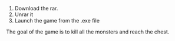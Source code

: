 1) Download the rar. 
2) Unrar it
3) Launch the game from the .exe file

The goal of the game is to kill all the monsters and reach the chest.

